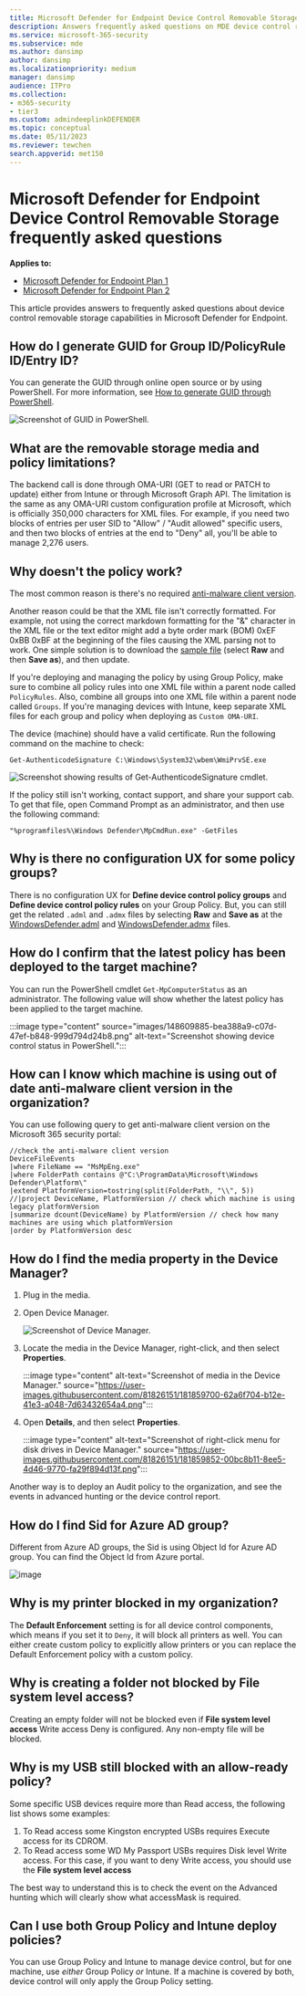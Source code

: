 ```yaml
---
title: Microsoft Defender for Endpoint Device Control Removable Storage frequently asked questions
description: Answers frequently asked questions on MDE device control removable storage. 
ms.service: microsoft-365-security
ms.subservice: mde
ms.author: dansimp
author: dansimp
ms.localizationpriority: medium
manager: dansimp
audience: ITPro
ms.collection: 
- m365-security
- tier3
ms.custom: admindeeplinkDEFENDER
ms.topic: conceptual
ms.date: 05/11/2023
ms.reviewer: tewchen
search.appverid: met150
---
```


# Microsoft Defender for Endpoint Device Control Removable Storage frequently asked questions

**Applies to:**
- [Microsoft Defender for Endpoint Plan 1](https://go.microsoft.com/fwlink/p/?linkid=2154037)
- [Microsoft Defender for Endpoint Plan 2](https://go.microsoft.com/fwlink/p/?linkid=2154037)

This article provides answers to frequently asked questions about device control removable storage capabilities in Microsoft Defender for Endpoint.

## How do I generate GUID for Group ID/PolicyRule ID/Entry ID?

You can generate the GUID through online open source or by using PowerShell. For more information, see [How to generate GUID through PowerShell](/powershell/module/microsoft.powershell.utility/new-guid).

![Screenshot of GUID in PowerShell.](https://user-images.githubusercontent.com/81826151/159046476-26ea0a21-8087-4f01-b8ae-5aa73b392d8f.png)

## What are the removable storage media and policy limitations?

The backend call is done through OMA-URI (GET to read or PATCH to update) either from Intune or through Microsoft Graph API. The limitation is the same as any OMA-URI custom configuration profile at Microsoft, which is officially 350,000 characters for XML files. For example, if you need two blocks of entries per user SID to "Allow" / "Audit allowed" specific users, and then two blocks of entries at the end to "Deny" all, you'll be able to manage 2,276 users.

## Why doesn't the policy work?

The most common reason is there's no required [anti-malware client version](/microsoft-365/security/defender-endpoint/device-control-removable-storage-access-control#prepare-your-endpoints).

Another reason could be that the XML file isn't correctly formatted. For example, not using the correct markdown formatting for the "&" character in the XML file or the text editor might add a byte order mark (BOM) 0xEF 0xBB 0xBF at the beginning of the files causing the XML parsing not to work. One simple solution is to download the [sample file](https://github.com/microsoft/mdatp-devicecontrol/tree/main/Removable%20Storage%20Access%20Control%20Samples) (select **Raw** and then **Save as**), and then update.

If you're deploying and managing the policy by using Group Policy, make sure to combine all policy rules into one XML file within a parent node called `PolicyRules`. Also, combine all groups into one XML file within a parent node called `Groups`. If you're managing devices with Intune, keep separate XML files for each group and policy when deploying as `Custom OMA-URI`.

The device (machine) should have a valid certificate. Run the following command on the machine to check:

`Get-AuthenticodeSignature C:\Windows\System32\wbem\WmiPrvSE.exe`

![Screenshot showing results of Get-AuthenticodeSignature cmdlet.](https://user-images.githubusercontent.com/81826151/202582101-5470dd54-ef32-4448-80c9-ba23a721dc70.png)

If the policy still isn't working, contact support, and share your support cab. To get that file, open Command Prompt as an administrator, and then use the following command: 

`"%programfiles%\Windows Defender\MpCmdRun.exe" -GetFiles`

## Why is there no configuration UX for some policy groups? 

There is no configuration UX for **Define device control policy groups** and **Define device control policy rules** on your Group Policy. But, you can still get the related `.adml` and `.admx` files by selecting **Raw** and **Save as** at the [WindowsDefender.adml](https://github.com/microsoft/mdatp-devicecontrol/blob/main/Removable%20Storage%20Access%20Control%20Samples/WindowsDefender.adml) and [WindowsDefender.admx](https://github.com/microsoft/mdatp-devicecontrol/blob/main/Removable%20Storage%20Access%20Control%20Samples/WindowsDefender.admx) files.

## How do I confirm that the latest policy has been deployed to the target machine?

You can run the PowerShell cmdlet `Get-MpComputerStatus` as an administrator. The following value will show whether the latest policy has been applied to the target machine.

:::image type="content" source="images/148609885-bea388a9-c07d-47ef-b848-999d794d24b8.png" alt-text="Screenshot showing device control status in PowerShell.":::

## How can I know which machine is using out of date anti-malware client version in the organization?

You can use following query to get anti-malware client version on the Microsoft 365 security portal:

```kusto
//check the anti-malware client version
DeviceFileEvents
|where FileName == "MsMpEng.exe"
|where FolderPath contains @"C:\ProgramData\Microsoft\Windows Defender\Platform\"
|extend PlatformVersion=tostring(split(FolderPath, "\\", 5))
//|project DeviceName, PlatformVersion // check which machine is using legacy platformVersion
|summarize dcount(DeviceName) by PlatformVersion // check how many machines are using which platformVersion
|order by PlatformVersion desc
```

## How do I find the media property in the Device Manager?

1. Plug in the media.

2. Open Device Manager. 

   ![Screenshot of Device Manager.](https://user-images.githubusercontent.com/81826151/181859412-affd6aa1-09ad-44bf-9541-330499cc2c87.png)

3. Locate the media in the Device Manager, right-click, and then select **Properties**.

   :::image type="content" alt-text="Screenshot of media in the Device Manager." source="https://user-images.githubusercontent.com/81826151/181859700-62a6f704-b12e-41e3-a048-7d63432654a4.png":::

4. Open **Details**, and then select **Properties**.

   :::image type="content" alt-text="Screenshot of right-click menu for disk drives in Device Manager." source="https://user-images.githubusercontent.com/81826151/181859852-00bc8b11-8ee5-4d46-9770-fa29f894d13f.png":::
 
Another way is to deploy an Audit policy to the organization, and see the events in advanced hunting or the device control report.
 
## How do I find Sid for Azure AD group?

Different from Azure AD groups, the Sid is using Object Id for Azure AD group. You can find the Object Id from Azure portal.

![image](https://user-images.githubusercontent.com/81826151/200895994-cc395452-472f-472e-8d56-351165d341a7.png)

## Why is my printer blocked in my organization?

The **Default Enforcement** setting is for all device control components, which means if you set it to `Deny`, it will block all printers as well. You can either create custom policy to explicitly allow printers or you can replace the Default Enforcement policy with a custom policy.

## Why is creating a folder not blocked by File system level access?
Creating an empty folder will not be blocked even if **File system level access** Write access Deny is configured. Any non-empty file will be blocked.

## Why is my USB still blocked with an allow-ready policy?
Some specific USB devices require more than Read access, the following list shows some examples:
1. To Read access some Kingston encrypted USBs requires Execute access for its CDROM.
2. To Read access some WD My Passport USBs requires Disk level Write access. For this case, if you want to deny Write access, you should use the **File system level access**

The best way to understand this is to check the event on the Advanced hunting which will clearly show what accessMask is required.

## Can I use both Group Policy and Intune deploy policies?

You can use Group Policy and Intune to manage device control, but for one machine, use *either* Group Policy *or* Intune. If a machine is covered by both, device control will only apply the Group Policy setting.
